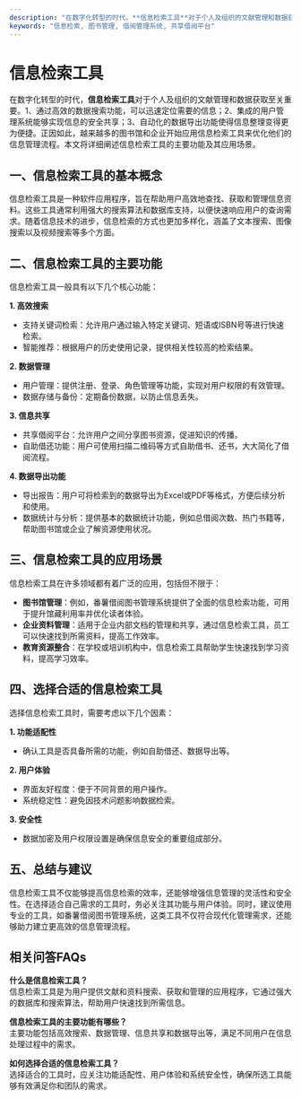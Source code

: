 ```yaml
---
description: "在数字化转型的时代，**信息检索工具**对于个人及组织的文献管理和数据获取至关重要。1、通过高效的数据搜索功能，可以迅速定位需要的信息；2、集成的用户管理系统能够实现信息的安全共享；3、自动化的数据导出功能使得信息整理变得更为便捷。正因如此，越来越多的图书馆和企业开始应用信息检索工具来优化他们的信息管理流程。本文将详细阐述信息检索工具的主要功能及其应用场景。"
keywords: "信息检索, 图书管理, 借阅管理系统, 共享借阅平台"
---
```

# 信息检索工具

在数字化转型的时代，**信息检索工具**对于个人及组织的文献管理和数据获取至关重要。1、通过高效的数据搜索功能，可以迅速定位需要的信息；2、集成的用户管理系统能够实现信息的安全共享；3、自动化的数据导出功能使得信息整理变得更为便捷。正因如此，越来越多的图书馆和企业开始应用信息检索工具来优化他们的信息管理流程。本文将详细阐述信息检索工具的主要功能及其应用场景。

## 一、信息检索工具的基本概念

信息检索工具是一种软件应用程序，旨在帮助用户高效地查找、获取和管理信息资料。这些工具通常利用强大的搜索算法和数据库支持，以便快速响应用户的查询需求。随着信息技术的进步，信息检索的方式也更加多样化，涵盖了文本搜索、图像搜索以及视频搜索等多个方面。

## 二、信息检索工具的主要功能

信息检索工具一般具有以下几个核心功能：

**1. 高效搜索**

- 支持关键词检索：允许用户通过输入特定关键词、短语或ISBN号等进行快速检索。
- 智能推荐：根据用户的历史使用记录，提供相关性较高的检索结果。

**2. 数据管理**

- 用户管理：提供注册、登录、角色管理等功能，实现对用户权限的有效管理。
- 数据存储与备份：定期备份数据，以防止信息丢失。

**3. 信息共享**

- 共享借阅平台：允许用户之间分享图书资源，促进知识的传播。
- 自助借还功能：用户可使用扫描二维码等方式自助借书、还书，大大简化了借阅流程。

**4. 数据导出功能**

- 导出报告：用户可将检索到的数据导出为Excel或PDF等格式，方便后续分析和使用。
- 数据统计与分析：提供基本的数据统计功能，例如总借阅次数、热门书籍等，帮助图书馆或企业了解资源使用状况。

## 三、信息检索工具的应用场景

信息检索工具在许多领域都有着广泛的应用，包括但不限于：

- **图书馆管理**：例如，番薯借阅图书管理系统提供了全面的信息检索功能，可用于提升馆藏利用率并优化读者体验。
- **企业资料管理**：适用于企业内部文档的管理和共享，通过信息检索工具，员工可以快速找到所需资料，提高工作效率。
- **教育资源整合**：在学校或培训机构中，信息检索工具帮助学生快速找到学习资料，提高学习效率。

## 四、选择合适的信息检索工具

选择信息检索工具时，需要考虑以下几个因素：

**1. 功能适配性**

- 确认工具是否具备所需的功能，例如自助借还、数据导出等。

**2. 用户体验**

- 界面友好程度：便于不同背景的用户操作。
- 系统稳定性：避免因技术问题影响数据检索。

**3. 安全性**

- 数据加密及用户权限设置是确保信息安全的重要组成部分。

## 五、总结与建议

信息检索工具不仅能够提高信息检索的效率，还能够增强信息管理的灵活性和安全性。在选择适合自己需求的工具时，务必关注其功能与用户体验。同时，建议使用专业的工具，如番薯借阅图书管理系统，这类工具不仅符合现代化管理需求，还能够助力建立更高效的信息管理流程。

## 相关问答FAQs

**什么是信息检索工具？**  
信息检索工具是为用户提供文献和资料搜索、获取和管理的应用程序，它通过强大的数据库和搜索算法，帮助用户快速找到所需信息。

**信息检索工具的主要功能有哪些？**  
主要功能包括高效搜索、数据管理、信息共享和数据导出等，满足不同用户在信息处理过程中的需求。

**如何选择合适的信息检索工具？**  
选择适合的工具时，应关注功能适配性、用户体验和系统安全性，确保所选工具能够有效满足你和团队的需求。
